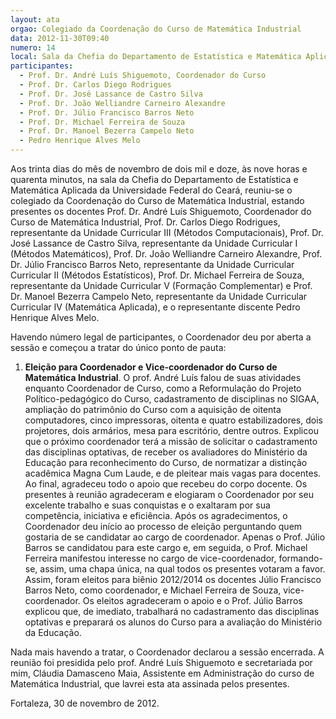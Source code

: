 ```yaml
---
layout: ata
orgao: Colegiado da Coordenação do Curso de Matemática Industrial
data: 2012-11-30T09:40
numero: 14
local: Sala da Chefia do Departamento de Estatística e Matemática Aplicada
participantes:
  - Prof. Dr. André Luís Shiguemoto, Coordenador do Curso
  - Prof. Dr. Carlos Diego Rodrigues
  - Prof. Dr. José Lassance de Castro Silva
  - Prof. Dr. João Welliandre Carneiro Alexandre
  - Prof. Dr. Júlio Francisco Barros Neto
  - Prof. Dr. Michael Ferreira de Souza
  - Prof. Dr. Manoel Bezerra Campelo Neto
  - Pedro Henrique Alves Melo
---
```


Aos trinta dias do mês de novembro de dois mil e doze, às nove horas e quarenta minutos, na sala da Chefia do Departamento de Estatística e Matemática Aplicada da Universidade Federal do Ceará, reuniu-se o colegiado da Coordenação do Curso de Matemática Industrial, estando presentes os docentes Prof. Dr. André Luís Shiguemoto, Coordenador do Curso de Matemática Industrial, Prof. Dr. Carlos Diego Rodrigues, representante da Unidade Curricular III (Métodos Computacionais), Prof. Dr. José Lassance de Castro Silva, representante da Unidade Curricular I (Métodos Matemáticos), Prof. Dr. João Welliandre Carneiro Alexandre, Prof. Dr. Júlio Francisco Barros Neto, representante da Unidade Curricular Curricular II (Métodos Estatísticos), Prof. Dr. Michael Ferreira de Souza, representante da Unidade Curricular V (Formação Complementar) e Prof. Dr. Manoel Bezerra Campelo Neto, representante da Unidade Curricular Curricular IV (Matemática Aplicada), e o representante discente Pedro Henrique Alves Melo.

Havendo número legal de participantes, o Coordenador deu por aberta a sessão e começou a tratar do único ponto de pauta:

1. **Eleição para Coordenador e Vice-coordenador do Curso de Matemática Industrial**.
   O prof. André Luís falou de suas atividades enquanto Coordenador de Curso, como a Reformulação do Projeto Político-pedagógico do Curso, cadastramento de disciplinas no SIGAA, ampliação do patrimônio do Curso com a aquisição de oitenta computadores, cinco impressoras, oitenta e quatro estabilizadores, dois projetores, dois armários, mesa para escritório, dentre outros.
   Explicou que o próximo coordenador terá a missão de solicitar o cadastramento das disciplinas optativas, de receber os avaliadores do Ministério da Educação para reconhecimento do Curso, de normatizar a distinção acadêmica Magna Cum Laude, e de pleitear mais vagas para docentes.
   Ao final, agradeceu todo o apoio que recebeu do corpo docente.
   Os presentes à reunião agradeceram e elogiaram o Coordenador por seu excelente trabalho e suas conquistas e o exaltaram por sua competência, iniciativa e eficiência.
   Após os agradecimentos, o Coordenador deu início ao processo de eleição perguntando quem gostaria de se candidatar ao cargo de coordenador.
   Apenas o Prof. Júlio Barros se candidatou para este cargo e, em seguida, o Prof. Michael Ferreira manifestou interesse no cargo de vice-coordenador, formando-se, assim, uma chapa única, na qual todos os presentes votaram a favor.
   Assim, foram eleitos para biênio 2012/2014 os docentes Júlio Francisco Barros Neto, como coordenador, e Michael Ferreira de Souza, vice-coordenador.
   Os eleitos agradeceram o apoio e o Prof. Júlio Barros explicou que, de imediato, trabalhará no cadastramento das disciplinas optativas e preparará os alunos do Curso para a avaliação do Ministério da Educação.

Nada mais havendo a tratar, o Coordenador declarou a sessão encerrada.
A reunião foi presidida pelo prof. André Luís Shiguemoto e secretariada por mim, Cláudia Damasceno Maia, Assistente em Administração do curso de Matemática Industrial, que lavrei esta ata assinada pelos presentes.

Fortaleza, 30 de novembro de 2012.

